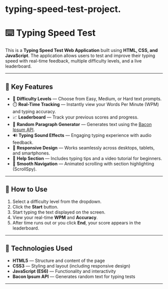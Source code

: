 # typing-speed-test-project.

# ⌨️ Typing Speed Test

This is a **Typing Speed Test Web Application** built using **HTML, CSS, and JavaScript**. The application allows users to test and improve their typing speed with real-time feedback, multiple difficulty levels, and a live leaderboard.

---

## 🌟 Key Features

- 🧠 **Difficulty Levels** — Choose from Easy, Medium, or Hard text prompts.
- ⏱️ **Real-Time Tracking** — Instantly view your Words Per Minute (WPM) and typing accuracy.
- 📈 **Leaderboard** — Track your previous scores and progress.
- 🧾 **Random Paragraph Generator** — Generates text using the [Bacon Ipsum API](https://baconipsum.com/).
- 🔊 **Typing Sound Effects** — Engaging typing experience with audio feedback.
- 📱 **Responsive Design** — Works seamlessly across desktops, tablets, and smartphones.
- 🎥 **Help Section** — Includes typing tips and a video tutorial for beginners.
- 🧭 **Smooth Navigation** — Animated scrolling with section highlighting (ScrollSpy).

---


## 📌 How to Use

1. Select a difficulty level from the dropdown.
2. Click the **Start** button.
3. Start typing the text displayed on the screen.
4. View your real-time **WPM** and **Accuracy**.
5. After time runs out or you click **End**, your score appears in the leaderboard.

---

## 📂 Technologies Used

- **HTML5** — Structure and content of the page
- **CSS3** — Styling and layout (including responsive design)
- **JavaScript (ES6)** — Functionality and interactivity
- **Bacon Ipsum API** — Generates random text for typing tests

---

